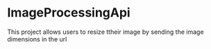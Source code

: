 # ImageProcessingApi
This project allows users to resize ttheir image by sending the image dimensions in the url

